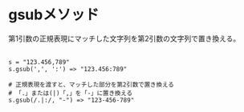 # gsubメソッド
第1引数の正規表現にマッチした文字列を第2引数の文字列で置き換える。<br><br>

```
s = "123.456,789"
s.gsub(',', ':') => "123.456:789"

# 正規表現を渡すと、マッチした部分を第2引数で置き換える
# 「.」または(|)「,」を「-」に置き換える
s.gsub(/.|:/, "-") => "123-456-789"
```
<br>
